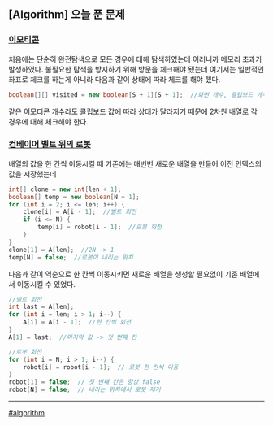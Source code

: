 ## [Algorithm] 오늘 푼 문제

### [이모티콘](https://www.acmicpc.net/problem/14226) 

처음에는 단순히 완전탐색으로 모든 경우에 대해 탐색하였는데 이러니까 메모리 초과가 발생하였다. 불필요한 탐색을 방지하기 위해 방문을 체크해야 됐는데 여기서는 일반적인 좌표로 체크를 하는게 아니라 다음과 같이 상태에 따라 체크를 해야 했다.

```java
boolean[][] visited = new boolean[S + 1][S + 1];  //화면 개수, 클립보드 개수
```
같은 이모티콘 개수라도 클립보드 값에 따라 상태가 달라지기 때문에 2차원 배열로 각 경우에 대해 체크해야 한다.

### [컨베이어 벨트 위의 로봇](https://www.acmicpc.net/problem/20055) 

배열의 값을 한 칸씩 이동시킬 때 기존에는 매번번 새로운 배열을 만들어 이전 인덱스의 값을 저장했는데
```java
int[] clone = new int[len + 1];
boolean[] temp = new boolean[N + 1];
for (int i = 2; i <= len; i++) {
    clone[i] = A[i - 1];  //벨트 회전
    if (i <= N) {
        temp[i] = robot[i - 1];  //로봇 회전
    }
}
clone[1] = A[len];  //2N -> 1
temp[N] = false;  //로봇이 내리는 위치
```

다음과 같이 역순으로 한 칸씩 이동시키면 새로운 배열을 생성할 필요없이 기존 배열에서 이동시킬 수 있었다.
```java
//벨트 회전
int last = A[len];
for (int i = len; i > 1; i--) {
    A[i] = A[i - 1];  //한 칸씩 회전
}
A[1] = last;  //마지막 값 -> 첫 번째 칸

//로봇 회전
for (int i = N; i > 1; i--) {
    robot[i] = robot[i - 1];  // 로봇 한 칸씩 이동
}
robot[1] = false;  // 첫 번째 칸은 항상 false
robot[N] = false;  // 내리는 위치에서 로봇 제거
```

***

[#algorithm](https://github.com/wda067/TIL/search?q=%23algorithm&type=code)